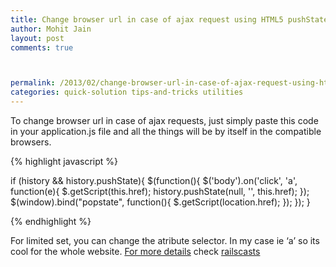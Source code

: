 ```yaml
---
title: Change browser url in case of ajax request using HTML5 pushState
author: Mohit Jain
layout: post
comments: true



permalink: /2013/02/change-browser-url-in-case-of-ajax-request-using-html5-pushstate/
categories: quick-solution tips-and-tricks utilities
---
```


To change browser url in case of ajax requests, just simply paste this code in your application.js file and all the things will be by itself in the compatible browsers.

{% highlight javascript %}

if (history && history.pushState){
  $(function(){
   $('body').on('click', 'a', function(e){
      $.getScript(this.href);
      history.pushState(null, '', this.href);
    });
    $(window).bind("popstate", function(){
      $.getScript(location.href);
    });
  });
}

{% endhighlight %}

For limited set, you can change the atribute selector. In my case ie ‘a’ so its cool for the whole website. [For more details][1] check [railscasts][1]

 [1]: http://railscasts.com/episodes/246-ajax-history-state

